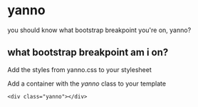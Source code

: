 yanno
====

you should know what bootstrap breakpoint you're on, yanno?

what bootstrap breakpoint am i on?
----

Add the styles from yanno.css to your stylesheet

Add a container with the *yanno* class to your template

```<div class="yanno"></div>```
